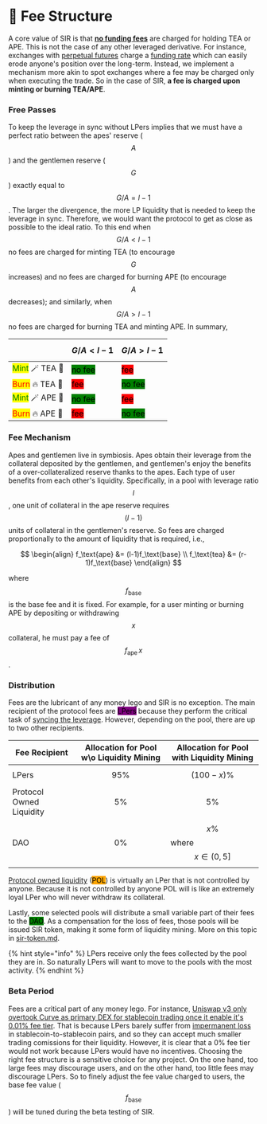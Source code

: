 # 🧾 Fee Structure

A core value of SIR is that [**no funding fees**](../introduction/safer-leverage/#a-new-defi-primitive) are charged for holding TEA or APE. This is not the case of any other leveraged derivative. For instance, exchanges with [perpetual futures](https://en.wikipedia.org/wiki/Perpetual\_futures) charge a [funding rate](https://www.binance.com/en/blog/futures/a-beginners-guide-to-funding-rates-421499824684900382) which can easily erode anyone's position over the long-term. Instead, we implement a mechanism more akin to spot exchanges where a fee may be charged only when executing the trade. So in the case of SIR, **a fee is charged upon minting or burning TEA/APE**.

### Free Passes

To keep the leverage in sync without LPers implies that we must have a perfect ratio between the apes' reserve ($$A$$) and the gentlemen reserve ($$G$$) exactly equal to $$G/A=l-1$$. The larger the divergence, the more LP liquidity that is needed to keep the leverage in sync. Therefore, we would want the protocol to get as close as possible to the ideal ratio. To this end when $$G/A<l-1$$ no fees are charged for minting TEA (to encourage $$G$$ increases) and no fees are charged for burning APE (to encourage$$A$$ decreases); and similarly, when $$G/A>l-1$$ no fees are charged for burning TEA and minting APE. In summary,

|                                                             | $$G/A < l-1$$                                       | $$G/A > l-1$$                                       |
| ----------------------------------------------------------- | --------------------------------------------------- | --------------------------------------------------- |
| <mark style="color:green;">Mint</mark> 🪄 TEA :tea:         | <mark style="background-color:green;">no fee</mark> | <mark style="background-color:red;">fee</mark>      |
| <mark style="color:red;">Burn</mark> :fire: TEA :tea:       | <mark style="background-color:red;">fee</mark>      | <mark style="background-color:green;">no fee</mark> |
| <mark style="color:green;">Mint</mark> 🪄 APE :orangutan:   | <mark style="background-color:green;">no fee</mark> | <mark style="background-color:red;">fee</mark>      |
| <mark style="color:red;">Burn</mark> :fire: APE :orangutan: | <mark style="background-color:red;">fee</mark>      | <mark style="background-color:green;">no fee</mark> |

### Fee Mechanism

Apes and gentlemen live in symbiosis. Apes obtain their leverage from the collateral deposited by the gentlemen, and gentlemen's enjoy the benefits of a over-collateralized reserve thanks to the apes. Each type of user benefits from each other's liquidity. Specifically, in a pool with leverage ratio $$l$$, one unit of collateral in the ape reserve requires $$(l-1)$$ units of collateral in the gentlemen's reserve. So fees are charged proportionally to the amount of liquidity that is required, i.e.,

$$
\begin{align}
f_\text{ape} &= (l-1)f_\text{base} \\
f_\text{tea} &= (r-1)f_\text{base}
\end{align}
$$

where $$f_\text{base}$$ is the base fee and it is fixed. For example, for a user minting or burning APE by depositing or withdrawing $$x$$ collateral, he must pay a fee of $$f_\text{ape}\, x$$.

### Distribution

Fees are the lubricant of any money lego and SIR is no exception. The main recipient of the protocol fees are <mark style="background-color:purple;">LPers</mark> because they perform the critical task of [syncing the leverage](leverage-rebalancing/price-stability-range.md). However, depending on the pool, there are up to two other recipients.

| Fee Recipient            | Allocation for Pool w\o Liquidity Mining | Allocation for Pool with Liquidity Mining |
| ------------------------ | ---------------------------------------- | ----------------------------------------- |
| LPers                    | $$95\%$$                                 | $$(100-x)\%$$                             |
| Protocol Owned Liquidity | $$5\%$$                                  | $$5\%$$                                   |
| DAO                      | $$0\%$$                                  | $$x\%$$ where $$x\in(0,5]$$               |

[Protocol owned liquidity](leverage-rebalancing/protocol-owned-liquidity.md) (<mark style="background-color:orange;">POL</mark>) is virtually an LPer that is not controlled by anyone. Because it is not controlled by anyone POL will is like an extremely loyal LPer who will never withdraw its collateral.

Lastly, some selected pools will distribute a small variable part of their fees to the <mark style="background-color:green;">DAO</mark>. As a compensation for the loss of fees, those pools will be issued SIR token, making it some form of liquidity mining. More on this topic in [sir-token.md](sir-token.md "mention").

{% hint style="info" %}
LPers receive only the fees collected by the pool they are in. So naturally LPers will want to move to the pools with the most activity.
{% endhint %}

### Beta Period

Fees are a critical part of any money lego. For instance, [Uniswap v3 only overtook Curve as primary DEX for stablecoin trading once it enable it's 0.01% fee tier](https://twitter.com/RyanWatkins\_/status/1483640421502885888). That is because LPers barely suffer from [impermanent loss](https://medium.com/coinmonks/understanding-impermanent-loss-9ac6795e5baa) in stablecoin-to-stablecoin pairs, and so they can accept much smaller trading comissions for their liquidity. However, it is clear that a 0% fee tier would not work because LPers would have no incentives. Choosing the right fee structure is a sensitive choice for any project. On the one hand, too large fees may discourage users, and on the other hand, too little fees may discourage LPers. So to finely adjust the fee value charged to users, the base fee value ($$f_\text{base}$$) will be tuned during the beta testing of SIR.
